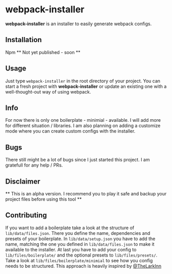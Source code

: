 # webpack-installer

**webpack-installer** is an installer to easily generate webpack configs.

## Installation

Npm
** Not yet published - soon **

## Usage

Just type `webpack-installer` in the root directory of your project.
You can start a fresh project with **webpack-installer** or update an existing one with a well-thought-out way of using webpack.

## Info

For now there is only one boilerplate - minimial - available. I will add more for different situation / libraries. I am also planning on adding a customize mode where you can create custom configs with the installer.

## Bugs

There still might be a lot of bugs since I just started this project. I am gratefull for any help / PRs.

## Disclaimer

** This is an alpha version. I recommend you to play it safe and backup your project files before using this tool **

## Contributing

If you want to add a boilerplate take a look at the structure of `lib/data/files.json`. There you define the name, dependencies and presets of your boilerplate. In `lib/data/setup.json` you have to add the name, matching the one you defined in `lib/data/files.json` to make it available to the installer. At last you have to add your config to `lib/files/boilerplate/` and the optional presets to `lib/files/presets/`.
Take a look at `lib/files/boilerplate/minimial` to see how you config needs to be structured. This approach is heavily inspired by [@TheLarkInn](https://twitter.com/thelarkinn)

